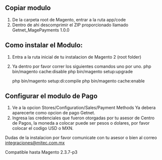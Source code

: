 ##  Copiar modulo
1.  De la carpeta root de Magento, entrar a la ruta app/code
2.  Dentro de ahi descomprimir el ZIP proporcionado llamado Getnet_MagePayments 1.0.0

##  Como instalar el Modulo:

1.  Entra a la ruta inicial de tu instalacion de Magento 2 (root folder)
2.  Ya dentro por favor correr los siguientes comandos uno por uno.
	php bin/magento cache:disable
	php bin/magento setup:upgrade
	
	php bin/magento setup:di:compile
	php bin/magento cache:enable


##  Configurar el modulo de Pago
1.  Ve a la opcion Stores/Configuration/Sales/Payment Methods
	Ya debera aparecerte como opcion de pago Getnet.
2.  Ingresa las credenciales que fueron otorgadas por tu asesor de Centro de Pagos, la moneda a colocar
	puede ser pesos o dolares, por favor colocar el codigo USD o MXN.

Dudas de la instalacion por favor comunicate con tu asesor o bien al correo integraciones@mitec.com.mx

Compatible hasta Magento 2.3.7-p3